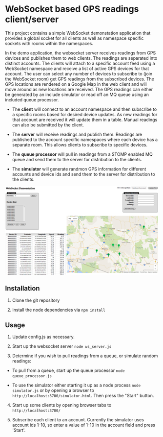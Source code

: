 # WebSocket based GPS readings client/server

This project contains a simple WebSocket demonstation application that provides a global socket for all clients as well as namespace specific sockets with rooms within the namespaces.

In the demo application, the websocket server receives readings from GPS devices and publishes them to web clients.   The readings are separated into distinct accounts.  The clients will attach to a specific account feed using a WebSocket namespace and receive a list of active GPS devices for that account.  The user can select any number of devices to subscribe to (join the WebSocket room) get GPS readings from the subscribed devices.  The GPS locations are rendered on a Google Map in the web client and will move around as new locations are received.  The GPS readings can either be generated by an include simulator or read off an MQ queue using an included queue processor.

* The **client** will connect to an account namespace and then
subscribe to a specific rooms based for desired device updates.  As
new readings for that account are received it will update them in a
table.  Manual readings can also be submitted by the client.

* The **server** will receive readings and publish them.  Readings are
  published to the account specific namespaces where each device has a
  separate room.  This allows clients to subscribe to specific devices.

* The **queue processor** will pull in readings from a STOMP enabled
MQ queue and send them to the server for distribution to the clients.

* The **simulator** will generate randmon GPS information for
different accounts and device ids and send them to the server for
distribution to the clients.

![Screenhot](public/Websocket_Reading_Monitor.png)

## Installation

1. Clone the git repository

2. Install the node dependencies via `npm install`

## Usage

1. Update config.js as necessary.

2. Start up the websocket server `node ws_server.js`

3. Determine if you wish to pull readings from a queue, or simulate random readings:

  * To pull from a queue, start up the queue processor `node queue_processor.js`
  
  * To use the simulator either starting it up as a node process `node
simulator.js` or by opening a browser to `http://localhost:3700/simulator.html`.  Then press the "Start"
button.

4. Start up some clients by opening browser tabs to
`http://localhost:3700/`

5. Subscribe each client to an account.  Currently the simulator uses
account ids 1-10, so enter a value of 1-10 in the account field and
press 'Start'.  





